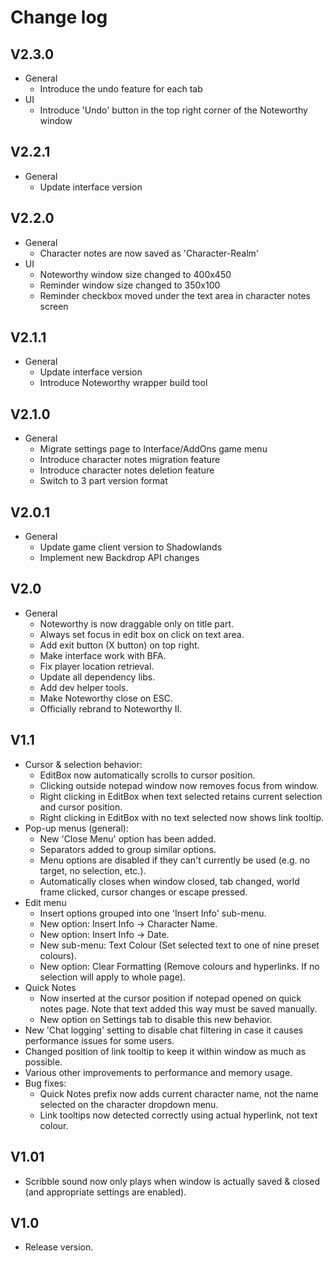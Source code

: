 # Change log

## V2.3.0
- General
  - Introduce the undo feature for each tab
- UI
  - Introduce 'Undo' button in the top right corner of the Noteworthy window

## V2.2.1
- General
  - Update interface version

## V2.2.0
- General
  - Character notes are now saved as 'Character-Realm'
- UI
  - Noteworthy window size changed to 400x450
  - Reminder window size changed to 350x100    
  - Reminder checkbox moved under the text area in character notes screen

## V2.1.1
- General
  - Update interface version
  - Introduce Noteworthy wrapper build tool

## V2.1.0
- General
  - Migrate settings page to Interface/AddOns game menu
  - Introduce character notes migration feature
  - Introduce character notes deletion feature
  - Switch to 3 part version format

## V2.0.1
- General
  - Update game client version to Shadowlands
  - Implement new Backdrop API changes

## V2.0
- General
  - Noteworthy is now draggable only on title part.
  - Always set focus in edit box on click on text area.
  - Add exit button (X button) on top right.
  - Make interface work with BFA.
  - Fix player location retrieval.
  - Update all dependency libs.
  - Add dev helper tools.
  - Make Noteworthy close on ESC.
  - Officially rebrand to Noteworthy II.

## V1.1
- Cursor & selection behavior:
  - EditBox now automatically scrolls to cursor position.
  - Clicking outside notepad window now removes focus from window.
  - Right clicking in EditBox when text selected retains current selection and cursor position.
  - Right clicking in EditBox with no text selected now shows link tooltip.
- Pop-up menus (general):
  - New 'Close Menu' option has been added.
  - Separators added to group similar options.
  - Menu options are disabled if they can't currently be used (e.g. no target, no selection, etc.).
  - Automatically closes when window closed, tab changed, world frame clicked, cursor changes or escape pressed.
- Edit menu
  - Insert options grouped into one 'Insert Info' sub-menu.
  - New option: Insert Info -> Character Name.
  - New option: Insert Info -> Date.
  - New sub-menu: Text Colour (Set selected text to one of nine preset colours).
  - New option: Clear Formatting (Remove colours and hyperlinks. If no selection will apply to whole page).
- Quick Notes
  - Now inserted at the cursor position if notepad opened on quick notes page. Note that text added this way must be saved manually.
  - New option on Settings tab to disable this new behavior.
- New 'Chat logging' setting to disable chat filtering in case it causes performance issues for some users.
- Changed position of link tooltip to keep it within window as much as possible.
- Various other improvements to performance and memory usage.
- Bug fixes:
  - Quick Notes prefix now adds current character name, not the name selected on the character dropdown menu.
  - Link tooltips now detected correctly using actual hyperlink, not text colour.

## V1.01
- Scribble sound now only plays when window is actually saved & closed (and appropriate settings are enabled).

## V1.0
- Release version.
